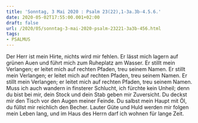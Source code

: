 ```yaml
---
title: 'Sonntag, 3 Mai 2020 : Psalm 23(22),1-3a.3b-4.5.6.'
date: 2020-05-02T17:55:00.001+02:00
draft: false
url: /2020/05/sonntag-3-mai-2020-psalm-23221-3a3b-456.html
tags: 
- PSALMUS
---
```


Der Herr ist mein Hirte, nichts wird mir fehlen. Er lässt mich lagern auf grünen Auen und führt mich zum Ruheplatz am Wasser. Er stillt mein Verlangen; er leitet mich auf rechten Pfaden, treu seinem Namen. Er stillt mein Verlangen; er leitet mich auf rechten Pfaden, treu seinem Namen. Er stillt mein Verlangen; er leitet mich auf rechten Pfaden, treu seinem Namen. Muss ich auch wandern in finsterer Schlucht, ich fürchte kein Unheil; denn du bist bei mir, dein Stock und dein Stab geben mir Zuversicht. Du deckst mir den Tisch vor den Augen meiner Feinde. Du salbst mein Haupt mit Öl, du füllst mir reichlich den Becher. Lauter Güte und Huld werden mir folgen mein Leben lang, und im Haus des Herrn darf ich wohnen für lange Zeit.